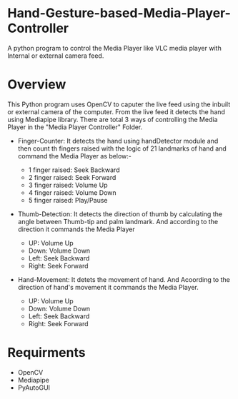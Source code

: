 # Hand-Gesture-based-Media-Player-Controller
A python program to control the Media Player like VLC media player with Internal or external camera feed.
# Overview
This Python program uses OpenCV to caputer the live feed using the inbuilt or external camera of the computer.
From the live feed it detects the hand using Mediapipe library.
There are total 3 ways of controlling the Media Player in the "Media Player Controller" Folder.
- Finger-Counter: It detects the hand using handDetector module and then count th fingers raised with the logic of 21 landmarks of hand and command the Media Player as below:-
  - 1 finger raised: Seek Backward
  - 2 finger raised: Seek Forward
  - 3 finger raised: Volume Up
  - 4 finger raised: Volume Down
  - 5 finger raised: Play/Pause
  
- Thumb-Detection: It detects the direction of thumb by calculating the angle between Thumb-tip and palm landmark. And according to the direction it commands the Media Player
  - UP: Volume Up
  - Down: Volume Down
  - Left: Seek Backward
  - Right: Seek Forward
  
- Hand-Movement: It detets the movement of hand. And Acoording to the direction of hand's movement it commands the Media Player.
  - UP: Volume Up
  - Down: Volume Down
  - Left: Seek Backward
  - Right: Seek Forward
  
# Requirments
- OpenCV
- Mediapipe
- PyAutoGUI
